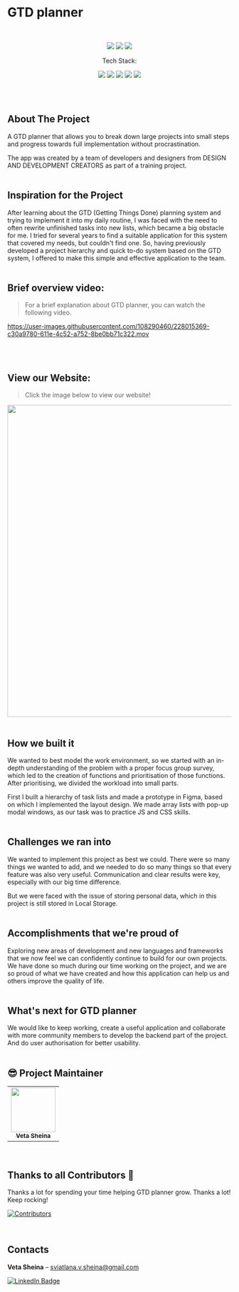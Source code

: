 
# GTD planner
<br>

<p align="center">
    <img src="https://img.shields.io/github/issues/sssheina/ITGirl-Project-JS">
    <img src="https://img.shields.io/github/forks/sssheina/ITGirl-Project-JS">
    <img src="https://img.shields.io/github/stars/sssheina/ITGirl-Project-JS">
    
</p>

<p align="center">Tech Stack:</p>
<p align="center">
    <img src="https://img.shields.io/badge/html5-%23E34F26.svg?style=for-the-badge&logo=html5&logoColor=white"> 
    <img src="https://img.shields.io/badge/css3-%231572B6.svg?style=for-the-badge&logo=css3&logoColor=white">
    <img src="https://img.shields.io/badge/javascript-%23323330.svg?style=for-the-badge&logo=javascript&logoColor=%23F7DF1E">
    <img src="https://img.shields.io/badge/Sass-ff69b4?style=for-the-badge&logo=sass&logoColor=white">
    <img src="https://img.shields.io/badge/browserify-3c6991?style=for-the-badge&logo=browserify&logoColor=e6b35a">
</p>
<br>
<br>

## About The Project

A GTD planner that allows you to break down large projects into small steps and progress towards full implementation without procrastination. 

The app was created by a team of developers and designers from DESIGN AND DEVELOPMENT CREATORS as part of a training project.
<br>
<br>
## Inspiration for the Project

After learning about the GTD (Getting Things Done)  planning system and trying to implement it into my daily routine, I was faced with the need to often rewrite unfinished tasks into new lists, which became a big obstacle for me. I tried for several years to find a suitable application for this system that covered my needs, but couldn't find one. So, having previously developed a project hierarchy and quick to-do system based on the GTD system, I offered to make this simple and effective application to the team.
<br>
<br>

## Brief overview video:
>For a brief explanation about GTD planner, you can watch the following video.

https://user-images.githubusercontent.com/108290460/228015369-c30a9780-611e-4c52-a752-8be0bb71c322.mov

<br>
<br>

## View our Website:
>Click the image below to view our website!


[<img width="700" src="https://user-images.githubusercontent.com/108290460/228018052-faf8762e-eab7-4848-aaa4-cf3165717e54.png"/>](https://sssheina.github.io/ITGirl-Project-JS/)
<br>
<br>

## How we built it

We wanted to best model the work environment, so we started with an in-depth understanding of the problem with a proper focus group survey, which led to the creation of functions and prioritisation of those functions. After prioritising, we divided the workload into small parts.

First I built a hierarchy of task lists and made a prototype in Figma, based on which I implemented the layout design. 
We made array lists with pop-up modal windows, as our task was to practice JS and CSS skills.
<br>
<br>

## Challenges we ran into

We wanted to implement this project as best we could. There were so many things we wanted to add, and we needed to do so many things so that every feature was also very useful. Communication and clear results were key, especially with our big time difference.

But we were faced with the issue of storing personal data, which in this project is still stored in Local Storage.
<br>
<br>

## Accomplishments that we're proud of

Exploring new areas of development and new languages and frameworks that we now feel we can confidently continue to build for our own projects. We have done so much during our time working on the project, and we are so proud of what we have created and how this application can help us and others improve the quality of life.
<br>
<br>

## What's next for GTD planner

We would like to keep working, create a useful application and collaborate with more community members to develop the backend part of the project. And do user authorisation for better usability.
<br>
<br>

## 😎 Project Maintainer

<table>
  <tr>
<td align="center"><a href="https://github.com/sssheina"><img src="https://avatars.githubusercontent.com/u/108290460?v=4" width="100px;" alt=""/><br /><sub><b>Veta Sheina</b></sub></a></td></tr>
</table>
<br>


## Thanks to all Contributors 💪
Thanks a lot for spending your time helping GTD planner grow. Thanks a lot! Keep rocking!

[![Contributors](https://contrib.rocks/image?repo=sssheina/ITGirl-Project-JS)](https://github.com/sssheina/ITGirl-Project-JS/graphs/contributors)

<br>


## Contacts

**Veta Sheina** – sviatlana.v.sheina@gmail.com

 <a href="https://www.linkedin.com/in/veta-sheina-521666249" target="_blank">
    <img src="https://img.shields.io/badge/LinkedIn-blue?style=for-the-badge&logo=linkedin&logoColor=white" alt="LinkedIn Badge"/>
  </a>
